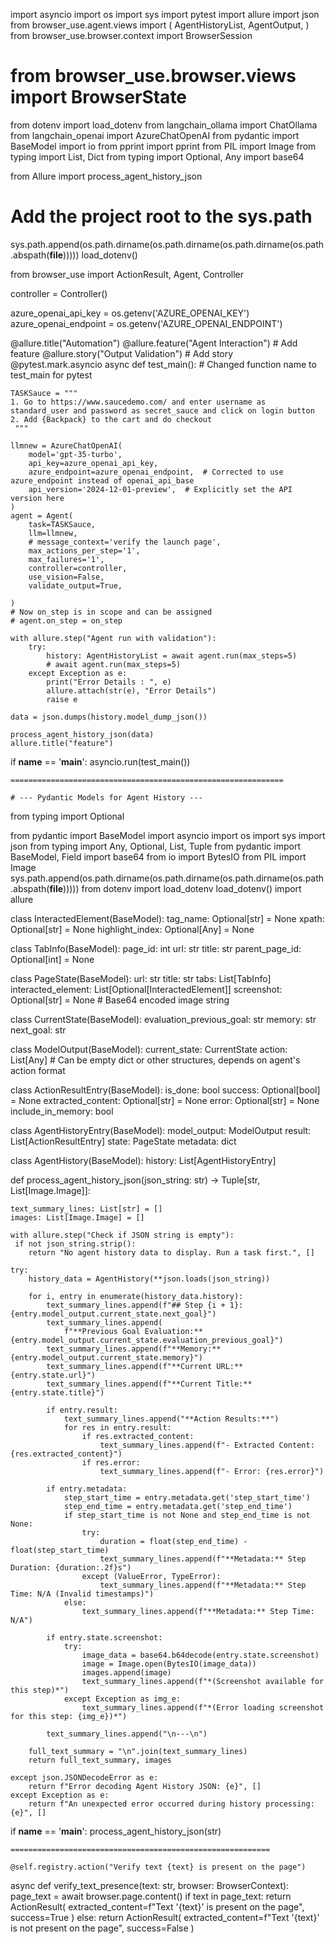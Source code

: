 import asyncio
import os
import sys
import pytest
import allure
import json
from browser_use.agent.views import (
    AgentHistoryList,
    AgentOutput,
)
from browser_use.browser.context import BrowserSession
# from browser_use.browser.views import BrowserState
from dotenv import load_dotenv
from langchain_ollama import ChatOllama
from langchain_openai import AzureChatOpenAI
from pydantic import BaseModel
import io
from pprint import pprint
from PIL import Image
from typing import List, Dict
from typing import Optional, Any
import base64

from Allure import process_agent_history_json

# Add the project root to the sys.path
sys.path.append(os.path.dirname(os.path.dirname(os.path.dirname(os.path.abspath(__file__)))))
load_dotenv()

from browser_use import ActionResult, Agent, Controller

controller = Controller()

azure_openai_api_key = os.getenv('AZURE_OPENAI_KEY')
azure_openai_endpoint = os.getenv('AZURE_OPENAI_ENDPOINT')


@allure.title("Automation")
@allure.feature("Agent Interaction")  # Add feature
@allure.story("Output Validation")  # Add story
@pytest.mark.asyncio
async def test_main():  # Changed function name to test_main for pytest


    TASKSauce = """
    1. Go to https://www.saucedemo.com/ and enter username as standard_user and password as secret_sauce and click on login button
    2. Add {Backpack} to the cart and do checkout
     """

    llmnew = AzureChatOpenAI(
        model='gpt-35-turbo',
        api_key=azure_openai_api_key,
        azure_endpoint=azure_openai_endpoint,  # Corrected to use azure_endpoint instead of openai_api_base
        api_version='2024-12-01-preview',  # Explicitly set the API version here
    )
    agent = Agent(
        task=TASKSauce,
        llm=llmnew,
        # message_context='verify the launch page',
        max_actions_per_step='1',
        max_failures='1',
        controller=controller,
        use_vision=False,
        validate_output=True,

    )
    # Now on_step is in scope and can be assigned
    # agent.on_step = on_step

    with allure.step("Agent run with validation"):
        try:
            history: AgentHistoryList = await agent.run(max_steps=5)
            # await agent.run(max_steps=5)
        except Exception as e:
            print("Error Details : ", e)
            allure.attach(str(e), "Error Details")
            raise e

    data = json.dumps(history.model_dump_json())

    process_agent_history_json(data)
    allure.title("feature")

if __name__ == '__main__':
    asyncio.run(test_main())

    =============================================================

    # --- Pydantic Models for Agent History ---
from typing import Optional

from pydantic import BaseModel
import asyncio
import os
import sys
import json
from typing import Any, Optional, List, Tuple
from pydantic import BaseModel, Field
import base64
from io import BytesIO
from PIL import Image
sys.path.append(os.path.dirname(os.path.dirname(os.path.dirname(os.path.abspath(__file__)))))
from dotenv import load_dotenv
load_dotenv()
import allure


class InteractedElement(BaseModel):
    tag_name: Optional[str] = None
    xpath: Optional[str] = None
    highlight_index: Optional[Any] = None


class TabInfo(BaseModel):
    page_id: int
    url: str
    title: str
    parent_page_id: Optional[int] = None


class PageState(BaseModel):
    url: str
    title: str
    tabs: List[TabInfo]
    interacted_element: List[Optional[InteractedElement]]
    screenshot: Optional[str] = None  # Base64 encoded image string


class CurrentState(BaseModel):
    evaluation_previous_goal: str
    memory: str
    next_goal: str


class ModelOutput(BaseModel):
    current_state: CurrentState
    action: List[Any]  # Can be empty dict or other structures, depends on agent's action format


class ActionResultEntry(BaseModel):
    is_done: bool
    success: Optional[bool] = None
    extracted_content: Optional[str] = None
    error: Optional[str] = None
    include_in_memory: bool


class AgentHistoryEntry(BaseModel):
    model_output: ModelOutput
    result: List[ActionResultEntry]
    state: PageState
    metadata: dict


class AgentHistory(BaseModel):
    history: List[AgentHistoryEntry]



def process_agent_history_json(json_string: str) -> Tuple[str, List[Image.Image]]:

    text_summary_lines: List[str] = []
    images: List[Image.Image] = []

    with allure.step("Check if JSON string is empty"):
     if not json_string.strip():
        return "No agent history data to display. Run a task first.", []

    try:
        history_data = AgentHistory(**json.loads(json_string))

        for i, entry in enumerate(history_data.history):
            text_summary_lines.append(f"## Step {i + 1}: {entry.model_output.current_state.next_goal}")
            text_summary_lines.append(
                f"**Previous Goal Evaluation:** {entry.model_output.current_state.evaluation_previous_goal}")
            text_summary_lines.append(f"**Memory:** {entry.model_output.current_state.memory}")
            text_summary_lines.append(f"**Current URL:** {entry.state.url}")
            text_summary_lines.append(f"**Current Title:** {entry.state.title}")

            if entry.result:
                text_summary_lines.append("**Action Results:**")
                for res in entry.result:
                    if res.extracted_content:
                        text_summary_lines.append(f"- Extracted Content: {res.extracted_content}")
                    if res.error:
                        text_summary_lines.append(f"- Error: {res.error}")

            if entry.metadata:
                step_start_time = entry.metadata.get('step_start_time')
                step_end_time = entry.metadata.get('step_end_time')
                if step_start_time is not None and step_end_time is not None:
                    try:
                        duration = float(step_end_time) - float(step_start_time)
                        text_summary_lines.append(f"**Metadata:** Step Duration: {duration:.2f}s")
                    except (ValueError, TypeError):
                        text_summary_lines.append(f"**Metadata:** Step Time: N/A (Invalid timestamps)")
                else:
                    text_summary_lines.append(f"**Metadata:** Step Time: N/A")

            if entry.state.screenshot:
                try:
                    image_data = base64.b64decode(entry.state.screenshot)
                    image = Image.open(BytesIO(image_data))
                    images.append(image)
                    text_summary_lines.append(f"*(Screenshot available for this step)*")
                except Exception as img_e:
                    text_summary_lines.append(f"*(Error loading screenshot for this step: {img_e})*")

            text_summary_lines.append("\n---\n")

        full_text_summary = "\n".join(text_summary_lines)
        return full_text_summary, images

    except json.JSONDecodeError as e:
        return f"Error decoding Agent History JSON: {e}", []
    except Exception as e:
        return f"An unexpected error occurred during history processing: {e}", []


if __name__ == '__main__':
    process_agent_history_json(str)


    ==========================================================

    @self.registry.action("Verify text {text} is present on the page")
async def verify_text_presence(text: str, browser: BrowserContext):
    page_text = await browser.page.content()
    if text in page_text:
        return ActionResult(
            extracted_content=f"Text '{text}' is present on the page",
            success=True
        )
    else:
        return ActionResult(
            extracted_content=f"Text '{text}' is not present on the page",
            success=False
        )

